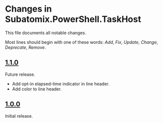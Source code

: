 # Changes in Subatomix.PowerShell.TaskHost
This file documents all notable changes.

Most lines should begin with one of these words:
*Add*, *Fix*, *Update*, *Change*, *Deprecate*, *Remove*.

<!--
## [Unreleased](https://github.com/sharpjs/Subatomix.PowerShell.TaskHost/compare/release/1.1.0..HEAD)
(none)
-->

## [1.1.0](https://github.com/sharpjs/Subatomix.PowerShell.TaskHost/compare/release/1.0.0..release/1.1.0)
Future release.
- Add opt-in elapsed-time indicator in line header.
- Add color to line header.

## [1.0.0](https://github.com/sharpjs/Subatomix.PowerShell.TaskHost/tree/release/1.0.0)
Initial release.

<!--
  Copyright 2023 Subatomix Research Inc.
  SPDX-License-Identifier: ISC
-->
